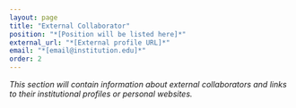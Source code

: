 ```yaml
---
layout: page
title: "External Collaborator"
position: "*[Position will be listed here]*"
external_url: "*[External profile URL]*"
email: "*[email@institution.edu]*"
order: 2
---
```


*This section will contain information about external collaborators and links to their institutional profiles or personal websites.*
